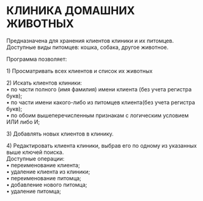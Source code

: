# КЛИНИКА ДОМАШНИХ ЖИВОТНЫХ

<p>Предназначена для хранения клиентов клиники и их питомцев.
<br>Доступные виды питомцев: кошка, собака, другое животное.</p>
<p>Программа позволяет:</p>
<p>1) Просматривать всех клиентов и список их животных</p>
<p>2) Искать клиентов клиники:
<br>• по части полного (имя фамилия) имени клиента (без учета регистра букв);
<br>• по части имени какого-либо из питомцев клиента(без учета регистра букв);
<br>• по обоим вышеперечисленным признакам с логическим условием ИЛИ либо И;
<p>3) Добавлять новых клиентов в клинику.
<p>4) Редактировать клиента клиники, выбрав его по одному из указанных выше ключей поиска.
<br>Доступные операции:
<br>• переименование клиента;
<br>• удаление клиента из клиники;
<br>• переименование питомца;
<br>• добавление нового питомца;
<br>• удаление питомца;